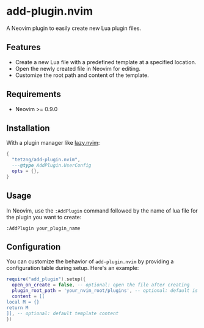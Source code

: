 # add-plugin.nvim

A Neovim plugin to easily create new Lua plugin files.

## Features

- Create a new Lua file with a predefined template at a specified location.
- Open the newly created file in Neovim for editing.
- Customize the root path and content of the template.

## Requirements

- Neovim >= 0.9.0

## Installation

With a plugin manager like [lazy.nvim](https://github.com/folke/lazy.nvim):

```lua
{
  "tetzng/add-plugin.nvim",
  ---@type AddPlugin.UserConfig
  opts = {},
}
```

## Usage

In Neovim, use the `:AddPlugin` command followed by the name of lua file for the plugin you want to create:

```vim
:AddPlugin your_plugin_name
```

## Configuration

You can customize the behavior of `add-plugin.nvim` by providing a configuration table during setup. Here's an example:

```lua
require("add_plugin").setup({
  open_on_create = false, -- optional: open the file after creating
  plugin_root_path = 'your_nvim_root/plugins', -- optional: default is inferred from $MYVIMRC
  content = [[
local M = {}
return M
]], -- optional: default template content
})
```
